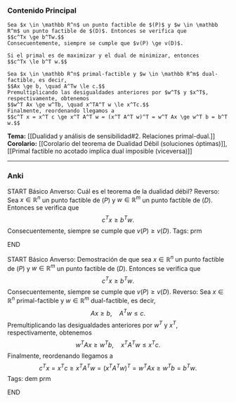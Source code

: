 ### Contenido Principal

```ad-theorem
Sea $x \in \mathbb R^n$ un punto factible de $(P)$ y $w \in \mathbb R^m$ un punto factible de $(D)$. Entonces se verifica que
$$c^Tx \ge b^Tw.$$
Consecuentemente, siempre se cumple que $v(P) \ge v(D)$.
```

```ad-note
Si el primal es de maximizar y el dual de minimizar, entonces 
$$c^Tx \le b^T w.$$
```

```ad-proof
Sea $x \in \mathbb R^n$ primal-factible y $w \in \mathbb R^m$ dual-factible, es decir,
$$Ax \ge b, \quad A^Tw \le c.$$
Premultiplicando las desigualdades anteriores por $w^T$ y $x^T$, respectivamente, obtenemos
$$w^T Ax \ge w^Tb, \quad x^TA^T w \le x^Tc.$$
Finalmente, reordenando llegamos a
$$c^T x = x^T c \ge x^T A^T w = (x^T A^T w)^T = w^T Ax \ge w^T b = b^T w.$$
```

**Tema:** [[Dualidad y análisis de sensibilidad#2. Relaciones primal-dual.]]
**Corolario:** [[Corolario del teorema de Dualidad Débil (soluciones óptimas)]], [[Primal factible no acotado implica dual imposible (viceversa)]]

---
### Anki

START
Básico
Anverso: Cuál es el teorema de la dualidad débil?
Reverso: Sea $x \in \mathbb R^n$ un punto factible de $(P)$ y $w \in \mathbb R^m$ un punto factible de $(D)$. Entonces se verifica que
$$c^Tx \ge b^Tw.$$
Consecuentemente, siempre se cumple que $v(P) \ge v(D)$.
Tags: prm
<!--ID: 1728820185281-->
END

START
Básico
Anverso: Demostración de que sea $x \in \mathbb R^n$ un punto factible de $(P)$ y $w \in \mathbb R^m$ un punto factible de $(D)$. Entonces se verifica que
$$c^Tx \ge b^Tw.$$
Consecuentemente, siempre se cumple que $v(P) \ge v(D)$.
Reverso: Sea $x \in \mathbb R^n$ primal-factible y $w \in \mathbb R^m$ dual-factible, es decir,
$$Ax \ge b, \quad A^Tw \le c.$$
Premultiplicando las desigualdades anteriores por $w^T$ y $x^T$, respectivamente, obtenemos
$$w^T Ax \ge w^Tb, \quad x^TA^T w \le x^Tc.$$
Finalmente, reordenando llegamos a
$$c^T x = x^T c \ge x^T A^T w = (x^T A^T w)^T = w^T Ax \ge w^T b = b^T w.$$
Tags: dem prm
<!--ID: 1728820185284-->
END
